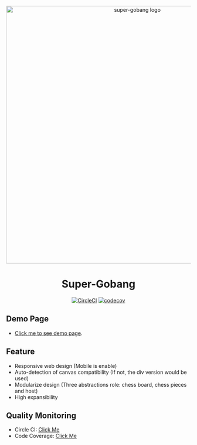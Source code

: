 <p align="center">
  <a href="https://github.com/d9767192/super-gobang" rel="noopener" target="_blank"><img width="700" src="https://d9767192.github.io/super-gobang/public/gobang.png" alt="super-gobang logo"></a></p>

<h1 align="center">Super-Gobang</h1>

<div align="center">
  
[![CircleCI](https://circleci.com/gh/d9767192/super-gobang/tree/master.svg?style=svg)](https://circleci.com/gh/d9767192/super-gobang/tree/master)
[![codecov](https://codecov.io/gh/d9767192/super-gobang/branch/master/graph/badge.svg)](https://codecov.io/gh/d9767192/super-gobang)

</div>

## Demo Page
- [Click me to see demo page](https://d9767192.github.io/super-gobang/demo/).

## Feature
- Responsive web design (Mobile is enable)
- Auto-detection of canvas compatibility (If not, the div version would be used)
- Modularize design (Three abstractions role: chess board, chess pieces and host)
- High expansibility

## Quality Monitoring
- Circle CI: [Click Me](https://circleci.com/gh/d9767192/super-gobang)
- Code Coverage: [Click Me](https://codecov.io/gh/d9767192/super-gobang)
